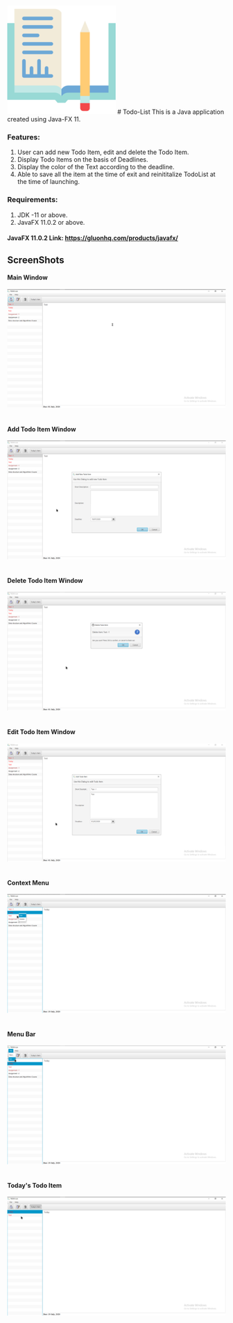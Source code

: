 <img src="https://github.com/CryptoSingh1337/todo-list/blob/master/src/com/saransh/todolist/icon/icon.png" height="250" width="250" alt="Logo">
# Todo-List
This is a Java application created using Java-FX 11.

### Features:
1. User can add new Todo Item, edit and delete the Todo Item.
2. Display Todo Items on the basis of Deadlines.
3. Display the color of the Text according to the deadline.
4. Able to save all the item at the time of exit and reinititalize TodoList at the time of launching.

### Requirements:
1. JDK -11 or above.
2. JavaFX 11.0.2 or above.
#### JavaFX 11.0.2 Link: https://gluonhq.com/products/javafx/

## ScreenShots
<p align="center">
 
#### Main Window
<img src="https://github.com/CryptoSingh1337/todo-list/blob/master/ScreenShots/Main.png"><br><br>
#### Add Todo Item Window
<img src="https://github.com/CryptoSingh1337/todo-list/blob/master/ScreenShots/Add.png"><br><br>
#### Delete Todo Item Window
<img src="https://github.com/CryptoSingh1337/todo-list/blob/master/ScreenShots/delete.png"><br><br>
#### Edit Todo Item Window
<img src="https://github.com/CryptoSingh1337/todo-list/blob/master/ScreenShots/edit.png"><br><br>
#### Context Menu
<img src="https://github.com/CryptoSingh1337/todo-list/blob/master/ScreenShots/contextMenu.png"><br><br>
#### Menu Bar
<img src="https://github.com/CryptoSingh1337/todo-list/blob/master/ScreenShots/MenuBar.png"><br><br>
#### Today's Todo Item
<img src="https://github.com/CryptoSingh1337/todo-list/blob/master/ScreenShots/todaysItem.png">
</p>
